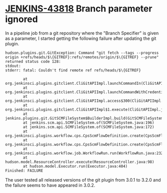 # [JENKINS-43818](https://issues.jenkins.io/browse/JENKINS-43818) Branch parameter ignored

In a pipeline job from a git repository where the "Branch Specifier"
is given as a parameter, I started getting the following failure after
updating the git plugin.

```
hudson.plugins.git.GitException: Command "git fetch --tags --progress origin +refs/heads/$\{GITREF}:refs/remotes/origin/$\{GITREF} --prune" returned status code 128:
stdout: 
stderr: fatal: Couldn't find remote ref refs/heads/$\{GITREF}

        at org.jenkinsci.plugins.gitclient.CliGitAPIImpl.launchCommandIn(CliGitAPIImpl.java:1799)
        at org.jenkinsci.plugins.gitclient.CliGitAPIImpl.launchCommandWithCredentials(CliGitAPIImpl.java:1525)
        at org.jenkinsci.plugins.gitclient.CliGitAPIImpl.access$300(CliGitAPIImpl.java:65)
        at org.jenkinsci.plugins.gitclient.CliGitAPIImpl$1.execute(CliGitAPIImpl.java:316)
        at jenkins.plugins.git.GitSCMFileSystem$BuilderImpl.build(GitSCMFileSystem.java:304)
        at jenkins.scm.api.SCMFileSystem.of(SCMFileSystem.java:196)
        at jenkins.scm.api.SCMFileSystem.of(SCMFileSystem.java:172)
        at org.jenkinsci.plugins.workflow.cps.CpsScmFlowDefinition.create(CpsScmFlowDefinition.java:99)
        at org.jenkinsci.plugins.workflow.cps.CpsScmFlowDefinition.create(CpsScmFlowDefinition.java:59)
        at org.jenkinsci.plugins.workflow.job.WorkflowRun.run(WorkflowRun.java:232)
        at hudson.model.ResourceController.execute(ResourceController.java:98)
        at hudson.model.Executor.run(Executor.java:404)
Finished: FAILURE
```

The user tested all released versions of the git plugin from 3.0.1 to
3.2.0 and the failure seems to have appeared in 3.0.2.
